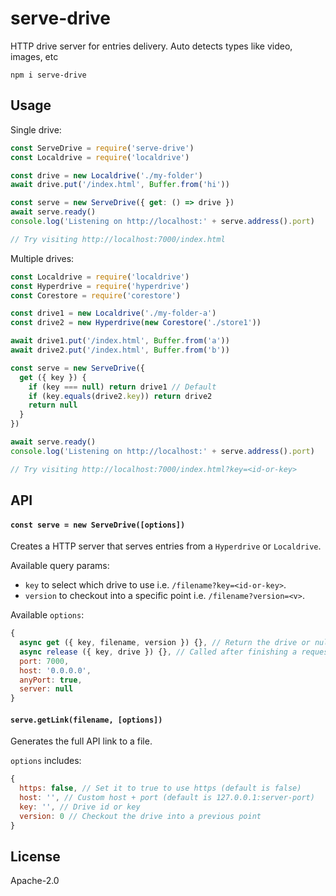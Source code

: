 # serve-drive

HTTP drive server for entries delivery. Auto detects types like video, images, etc

```
npm i serve-drive
```

## Usage

Single drive:
```js
const ServeDrive = require('serve-drive')
const Localdrive = require('localdrive')

const drive = new Localdrive('./my-folder')
await drive.put('/index.html', Buffer.from('hi'))

const serve = new ServeDrive({ get: () => drive })
await serve.ready()
console.log('Listening on http://localhost:' + serve.address().port)

// Try visiting http://localhost:7000/index.html
```

Multiple drives:
```js
const Localdrive = require('localdrive')
const Hyperdrive = require('hyperdrive')
const Corestore = require('corestore')

const drive1 = new Localdrive('./my-folder-a')
const drive2 = new Hyperdrive(new Corestore('./store1'))

await drive1.put('/index.html', Buffer.from('a'))
await drive2.put('/index.html', Buffer.from('b'))

const serve = new ServeDrive({
  get ({ key }) {
    if (key === null) return drive1 // Default
    if (key.equals(drive2.key)) return drive2
    return null
  }
})

await serve.ready()
console.log('Listening on http://localhost:' + serve.address().port)

// Try visiting http://localhost:7000/index.html?key=<id-or-key>
```

## API

#### `const serve = new ServeDrive([options])`

Creates a HTTP server that serves entries from a `Hyperdrive` or `Localdrive`.

Available query params:
- `key` to select which drive to use i.e. `/filename?key=<id-or-key>`.
- `version` to checkout into a specific point i.e. `/filename?version=<v>`.

Available `options`:
```js
{
  async get ({ key, filename, version }) {}, // Return the drive or null
  async release ({ key, drive }) {}, // Called after finishing a request to optionally release the drive
  port: 7000,
  host: '0.0.0.0',
  anyPort: true,
  server: null
}
```

#### `serve.getLink(filename, [options])`

Generates the full API link to a file.

`options` includes:
```js
{
  https: false, // Set it to true to use https (default is false)
  host: '', // Custom host + port (default is 127.0.0.1:server-port)
  key: '', // Drive id or key
  version: 0 // Checkout the drive into a previous point
}
```

## License

Apache-2.0
